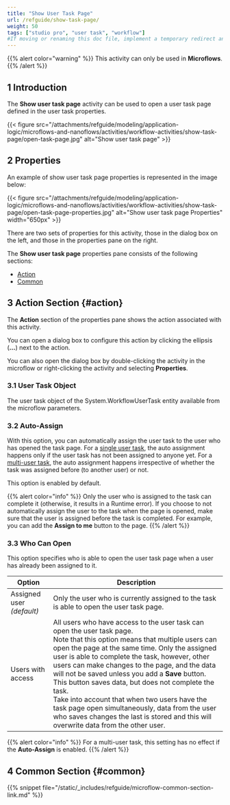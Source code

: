 ```yaml
---
title: "Show User Task Page"
url: /refguide/show-task-page/
weight: 50
tags: ["studio pro", "user task", "workflow"]
#If moving or renaming this doc file, implement a temporary redirect and let the respective team know they should update the URL in the product. See Mapping to Products for more details.
---
```


{{% alert color="warning" %}}
This activity can only be used in **Microflows**.
{{% /alert %}}

## 1 Introduction

The **Show user task page** activity can be used to open a user task page defined in the user task properties. 

{{< figure src="/attachments/refguide/modeling/application-logic/microflows-and-nanoflows/activities/workflow-activities/show-task-page/open-task-page.jpg" alt="Show user task page" >}}

## 2 Properties

An example of show user task page properties is represented in the image below:

{{< figure src="/attachments/refguide/modeling/application-logic/microflows-and-nanoflows/activities/workflow-activities/show-task-page/open-task-page-properties.jpg" alt="Show user task page Properties" width="650px" >}}

There are two sets of properties for this activity, those in the dialog box on the left, and those in the properties pane on the right.

The **Show user task page** properties pane consists of the following sections:

* [Action](#action)
* [Common](#common)

## 3 Action Section {#action}

The **Action** section of the properties pane shows the action associated with this activity.

You can open a dialog box to configure this action by clicking the ellipsis (**…**) next to the action.

You can also open the dialog box by double-clicking the activity in the microflow or right-clicking the activity and selecting **Properties**.

### 3.1 User Task Object

The user task object of the System.WorkflowUserTask entity available from the microflow parameters.

### 3.2 Auto-Assign

With this option, you can automatically assign the user task to the user who has opened the task page.
For a [single user task](/refguide/user-task/), the auto assignment happens only if the user task has not been assigned to anyone yet.
For a [multi-user task](/refguide/multi-user-task/), the auto assignment happens irrespective of whether the task was assigned before (to another user) or not.

This option is enabled by default.

{{% alert color="info" %}}
Only the user who is assigned to the task can complete it (otherwise, it results in a Runtime error). If you choose to not automatically assign the user to the task when the page is opened, make sure that the user is assigned before the task is completed. For example, you can add the **Assign to me** button to the page.
{{% /alert %}}

### 3.3 Who Can Open

This option specifies who is able to open the user task page when a user has already been assigned to it.

| Option | Description |
| --- | --- |
| Assigned user *(default)* | Only the user who is currently assigned to the task is able to open the user task page. |
| Users with access  | All users who have access to the user task can open the user task page.<br />Note that this option means that multiple users can open the page at the same time. Only the assigned user is able to complete the task, however, other users can make changes to the page, and the data will not be saved unless you add a **Save** button. This button saves data, but does not complete the task. <br />Take into account that when two users have the task page open simultaneously, data from the user who saves changes the last is stored and this will overwrite data from the other user. |

{{% alert color="info" %}}
For a multi-user task, this setting has no effect if the **Auto-Assign** is enabled.
{{% /alert %}}

## 4 Common Section {#common}

{{% snippet file="/static/_includes/refguide/microflow-common-section-link.md" %}}
